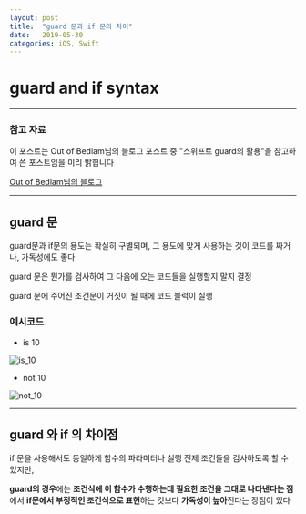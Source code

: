 ```yaml
---
layout: post
title:  "guard 문과 if 문의 차이"
date:   2019-05-30
categories: iOS, Swift
---
```


# guard and if syntax

---

### 참고 자료

이 포스트는 Out of Bedlam님의 블로그 포스트 중 "스위프트 guard의 활용"을 참고하여 쓴 포스트임을 미리 밝힙니다

[Out of Bedlam님의 블로그](https://outofbedlam.github.io/swift/2016/03/04/guard/)

---

## guard 문

guard문과 if문의 용도는 확실히 구별되며, 그 용도에 맞게 사용하는 것이 코드를 짜거나, 가독성에도 좋다

guard 문은 뭔가를 검사하여 그 다음에 오는 코드들을 실행할지 말지 결정

guard 문에 주어진 조건문이 거짓이 될 때에 코드 블럭이 실행

### 예시코드

- is 10

![is_10](https://user-images.githubusercontent.com/42841888/58601886-b6e2dd00-82c5-11e9-80af-68300384d09b.png)

- not 10

![not_10](https://user-images.githubusercontent.com/42841888/58602048-530ce400-82c6-11e9-9ba9-e36e6648a23b.png)

---

## guard 와 if 의 차이점

if 문을 사용해서도 동일하게 함수의 파라미터나 실행 전제 조건들을 검사하도록 할 수 있지만,

**guard의 경우**에는 **조건식에 이 함수가 수행하는데 필요한 조건을 그대로 나타낸다는 점**에서 **if문에서 부정적인 조건식으로 표현**하는 것보다 **가독성이 높아**진다는 장점이 있다

